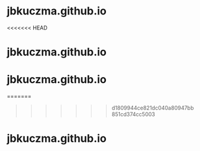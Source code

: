 # jbkuczma.github.io
<<<<<<< HEAD
# jbkuczma.github.io
# jbkuczma.github.io
=======
>>>>>>> d1809944ce821dc040a80947bb851cd374cc5003
# jbkuczma.github.io

